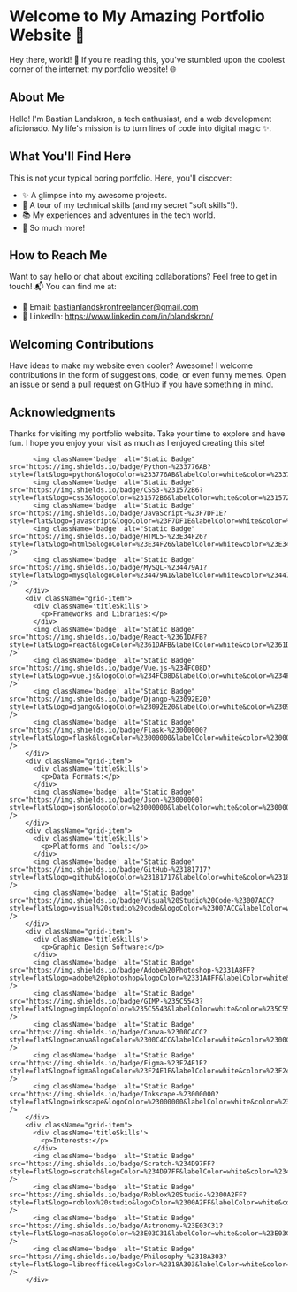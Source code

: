# Welcome to My Amazing Portfolio Website 🚀

Hey there, world! 👋 If you're reading this, you've stumbled upon the coolest corner of the internet: my portfolio website! 🌐

## About Me

Hello! I'm Bastian Landskron, a tech enthusiast, and a web development aficionado. My life's mission is to turn lines of code into digital magic ✨.

## What You'll Find Here

This is not your typical boring portfolio. Here, you'll discover:

- ✨ A glimpse into my awesome projects.
- 💼 A tour of my technical skills (and my secret "soft skills"!).
- 📚 My experiences and adventures in the tech world.
- 🌟 So much more!

## How to Reach Me

Want to say hello or chat about exciting collaborations? Feel free to get in touch! 📬 You can find me at:

- 📧 Email: bastianlandskronfreelancer@gmail.com
- 💼 LinkedIn: https://www.linkedin.com/in/blandskron/

## Welcoming Contributions

Have ideas to make my website even cooler? Awesome! I welcome contributions in the form of suggestions, code, or even funny memes. Open an issue or send a pull request on GitHub if you have something in mind.

## Acknowledgments

Thanks for visiting my portfolio website. Take your time to explore and have fun. I hope you enjoy your visit as much as I enjoyed creating this site!



          <img className='badge' alt="Static Badge" src="https://img.shields.io/badge/Python-%233776AB?style=flat&logo=python&logoColor=%233776AB&labelColor=white&color=%233776AB">
          <img className='badge' alt="Static Badge" src="https://img.shields.io/badge/CSS3-%231572B6?style=flat&logo=css3&logoColor=%231572B6&labelColor=white&color=%231572B6">
          <img className='badge' alt="Static Badge" src="https://img.shields.io/badge/JavaScript-%23F7DF1E?style=flat&logo=javascript&logoColor=%23F7DF1E&labelColor=white&color=%23F7DF1E">
          <img className='badge' alt="Static Badge" src="https://img.shields.io/badge/HTML5-%23E34F26?style=flat&logo=html5&logoColor=%23E34F26&labelColor=white&color=%23E34F26" />
          <img className='badge' alt="Static Badge" src="https://img.shields.io/badge/MySQL-%234479A1?style=flat&logo=mysql&logoColor=%234479A1&labelColor=white&color=%234479A1" />
        </div>
        <div className="grid-item">
          <div className='titleSkills'>
            <p>Frameworks and Libraries:</p>
          </div>
          <img className='badge' alt="Static Badge" src="https://img.shields.io/badge/React-%2361DAFB?style=flat&logo=react&logoColor=%2361DAFB&labelColor=white&color=%2361DAFB" />
          <img className='badge' alt="Static Badge" src="https://img.shields.io/badge/Vue.js-%234FC08D?style=flat&logo=vue.js&logoColor=%234FC08D&labelColor=white&color=%234FC08D" />
          <img className='badge' alt="Static Badge" src="https://img.shields.io/badge/Django-%23092E20?style=flat&logo=django&logoColor=%23092E20&labelColor=white&color=%23092E20" />
          <img className='badge' alt="Static Badge" src="https://img.shields.io/badge/Flask-%23000000?style=flat&logo=flask&logoColor=%23000000&labelColor=white&color=%23000000" />
        </div>
        <div className="grid-item">
          <div className='titleSkills'>
            <p>Data Formats:</p>
          </div>
          <img className='badge' alt="Static Badge" src="https://img.shields.io/badge/Json-%23000000?style=flat&logo=json&logoColor=%23000000&labelColor=white&color=%23000000" />
        </div>
        <div className="grid-item">
          <div className='titleSkills'>
            <p>Platforms and Tools:</p>
          </div>
          <img className='badge' alt="Static Badge" src="https://img.shields.io/badge/GitHub-%23181717?style=flat&logo=github&logoColor=%23181717&labelColor=white&color=%23181717" />
          <img className='badge' alt="Static Badge" src="https://img.shields.io/badge/Visual%20Studio%20Code-%23007ACC?style=flat&logo=visual%20studio%20code&logoColor=%23007ACC&labelColor=white&color=%23007ACC" />
        </div>
        <div className="grid-item">
          <div className='titleSkills'>
            <p>Graphic Design Software:</p>
          </div>
          <img className='badge' alt="Static Badge" src="https://img.shields.io/badge/Adobe%20Photoshop-%2331A8FF?style=flat&logo=adobe%20photoshop&logoColor=%2331A8FF&labelColor=white&color=%2331A8FF" />
          <img className='badge' alt="Static Badge" src="https://img.shields.io/badge/GIMP-%235C5543?style=flat&logo=gimp&logoColor=%235C5543&labelColor=white&color=%235C5543" />
          <img className='badge' alt="Static Badge" src="https://img.shields.io/badge/Canva-%2300C4CC?style=flat&logo=canva&logoColor=%2300C4CC&labelColor=white&color=%2300C4CC" />
          <img className='badge' alt="Static Badge" src="https://img.shields.io/badge/Figma-%23F24E1E?style=flat&logo=figma&logoColor=%23F24E1E&labelColor=white&color=%23F24E1E" />
          <img className='badge' alt="Static Badge" src="https://img.shields.io/badge/Inkscape-%23000000?style=flat&logo=inkscape&logoColor=%23000000&labelColor=white&color=%23000000" />
        </div>
        <div className="grid-item">
          <div className='titleSkills'>
            <p>Interests:</p>
          </div>
          <img className='badge' alt="Static Badge" src="https://img.shields.io/badge/Scratch-%234D97FF?style=flat&logo=scratch&logoColor=%234D97FF&labelColor=white&color=%234D97FF" />
          <img className='badge' alt="Static Badge" src="https://img.shields.io/badge/Roblox%20Studio-%2300A2FF?style=flat&logo=roblox%20studio&logoColor=%2300A2FF&labelColor=white&color=%2300A2FF" />
          <img className='badge' alt="Static Badge" src="https://img.shields.io/badge/Astronomy-%23E03C31?style=flat&logo=nasa&logoColor=%23E03C31&labelColor=white&color=%23E03C31" />
          <img className='badge' alt="Static Badge" src="https://img.shields.io/badge/Philosophy-%2318A303?style=flat&logo=libreoffice&logoColor=%2318A303&labelColor=white&color=%2318A303" />
        </div>
